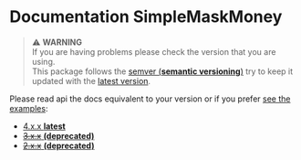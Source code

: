 # Documentation SimpleMaskMoney

> ⚠️ **WARNING**  
> If you are having problems please check the version that you are using.  
> This package follows the [semver (**semantic versioning**)](https://semver.org/) try to keep it updated with the [latest version](https://github.com/codermarcos/simple-mask-money).

Please read api the docs equivalent to your version or if you prefer [see the examples](../examples/#readme):

- [4.x.x **latest**](4.x.x/#readme)
- [~~3.x.x~~ **(deprecated)**](3.x.x/#readme)
- [~~2.x.x~~ **(deprecated)**](2.x.x/#readme)
